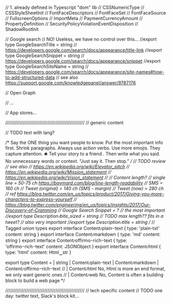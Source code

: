 

// 1. already defined in Typescript "dom" lib
// CSSNumericType
// CSSStyleSheetInit
// FontFaceDescriptors
// FontFaceSet
// FontFaceSource
// FullscreenOptions
// ImportMeta
// PaymentCurrencyAmount
// PropertyDefinition
// SecurityPolicyViolationEventDisposition
// ShadowRootInit



// Google search
// NO! Useless, we have no control over this...
//export type GoogleSearchTitle = string // https://developers.google.com/search/docs/appearance/title-link
//export type GoogleSearchSnippet = string // https://developers.google.com/search/docs/appearance/snippet
//export type GoogleSearchSiteName = string // https://developers.google.com/search/docs/appearance/site-names#how-to-add-structured-data
// see also https://support.google.com/knowledgepanel/answer/9787176


// Open Graph

// ...

// App stores...



/////////////////////////////////////////////////
// generic content

// TODO text with lang?

/*
Say the ONE thing you want people to know.
Put the most important info first.
Shrink paragraphs.
Always use action verbs.
Use more emojis. They capture attention. 🛎️
Tell your story to a friend . Then write what you said.
No unnecessary words or context. “Just say it. Then stop.”
*/
// TODO review
// see also
// https://en.wikipedia.org/wiki/Elevator_pitch
// https://en.wikipedia.org/wiki/Mission_statement
// https://en.wikipedia.org/wiki/Vision_statement
//
// Content length?
// single line = 50-75 ch https://baymard.com/blog/line-length-readability
// SMS = 160 ch
// Tweet (original) = 140 ch (SMS - margin)
// Tweet (now) = 280 ch
//       ref https://blog.twitter.com/en_us/topics/product/2017/Giving-you-more-characters-to-express-yourself
//           https://blog.twitter.com/engineering/en_us/topics/insights/2017/Our-Discovery-of-Cramming
// Google Search Snippet = ?
// the most important
//export type Descriptionⳇbite_sized = string // TODO max length?? fits in a tweet?
// also very important
//export type Descriptionⳇtitle = string
/*
// Tagged union types
export interface Contentⳇplainᝍtext {
type: 'plain-txt'
content: string
}
export interface Contentⳇmarkdown {
type: 'md'
content: string
}
export interface Contentⳇoffirmoᝍrichᝍtext {
type: 'offirmoᝍrichᝍtext'
content: JSONObject
}
export interface Contentⳇhtml {
type: 'html'
content: Html‿str
}

export type Content =
| string
| Contentⳇplainᝍtext
| Contentⳇmarkdown
| Contentⳇoffirmoᝍrichᝍtext
//	| Contentⳇhtml No, Html is more an end format, we only want generic ones
//	| Contentⳇweb No, Content is often a building block to build a web page
*/


/////////////////////////////////////////////////
// tech specific content
// TODO one day: twitter text, Slack's block kit...
